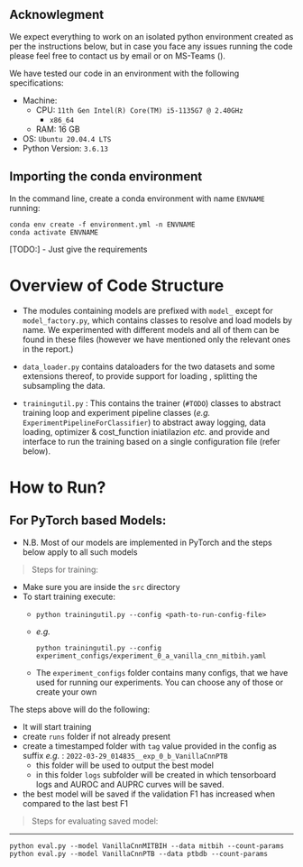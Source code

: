 ## Acknowlegment
We expect everything to work on an isolated python environment created 
as per the instructions below, but in case you face any issues running
the code please feel free to contact us by email or on MS-Teams ().

We have tested our code in an environment with the following specifications:
- Machine:
    - CPU: `11th Gen Intel(R) Core(TM) i5-1135G7 @ 2.40GHz`
        - `x86_64 ` 
    - RAM: 16 GB
- OS: `Ubuntu 20.04.4 LTS`
- Python Version: `3.6.13`
## Importing the conda environment

In the command line, create a conda environment with name `ENVNAME` running:

    conda env create -f environment.yml -n ENVNAME
    conda activate ENVNAME

[TODO:] - Just give the requirements


# Overview of Code Structure


- The modules containing models are prefixed with `model_` except for 
`model_factory.py`, which contains classes to resolve and load models by name.
We experimented with different models and all of them can be found in these
files (however we have mentioned only the relevant ones in the report.)

- `data_loader.py` contains dataloaders for the two datasets and some extensions
thereof, to provide support for loading , splitting the subsampling the data.

- `trainingutil.py` : This contains the trainer (`#TODO`) classes to abstract
training loop and experiment pipeline classes 
(_e.g._ `ExperimentPipelineForClassifier`) to abstract away logging, data loading,
optimizer & cost_function iniatilazion _etc._ and provide and interface to 
run the training based on a single configuration file (refer below).

# How to Run?

## For PyTorch based Models:

- N.B. Most of our models are implemented in PyTorch and the steps below
apply to all such models

> Steps for training:
- Make sure you are inside the `src` directory
- To start training execute:
  - ```
    python trainingutil.py --config <path-to-run-config-file>
    ```
  - _e.g._
    ```
    python trainingutil.py --config experiment_configs/experiment_0_a_vanilla_cnn_mitbih.yaml
    ```
  - The `experiment_configs` folder contains many configs, that we have used
  for running our experiments. You can choose any of those or create your own

The steps above will do the following:
- It will start training 
- create `runs` folder if not already present
- create a timestamped folder with `tag` value provided in the config as suffix
_e.g._ : `2022-03-29_014835__exp_0_b_VanillaCnnPTB`
  - this folder will be used to output the best model 
  - in this folder `logs` subfolder will be created in which tensorboard logs
    and AUROC and AUPRC curves will be saved.
- the best model will be saved  if the validation F1 has increased when
  compared to the last best F1

> Steps for evaluating saved model:

----------------------------



```
python eval.py --model VanillaCnnMITBIH --data mitbih --count-params
python eval.py --model VanillaCnnPTB --data ptbdb --count-params
```